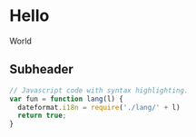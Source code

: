 # Hello
World

## Subheader
```js
// Javascript code with syntax highlighting.
var fun = function lang(l) {
  dateformat.i18n = require('./lang/' + l)
  return true;
}
```

